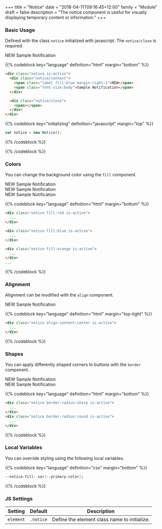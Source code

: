 +++
title = "Notice"
date = "2018-04-11T09:16:45+12:00"
family = "Module"
draft = false
description = "The notice component is useful for visually displaying temporary content or information."
+++

### Basic Usage

Defined with the class `notice` initialized with javascript. The `notice/close` is required.

<div class="notice is-active">
  <div class="notice/content">
    <span class="label fill:orange margin-right:1">NEW</span>
    <span class="font-size:body">Sample Notification</span>
  </div>

  <div class="notice/close">
    <span></span>
  </div>
</div>

{{% codeblock key="language" definition="html" margin="bottom" %}}
```html
<div class="notice is-active">
  <div class="notice/content">
    <span class="label fill:blue margin-right:1">NEW</span>
    <span class="font-size:body">Sample Notification</span>
  </div>

  <div class="notice/close">
    <span></span>
  </div>
</div>
```

{{% codeblock key="initializing" definition="javascript" margin="top" %}}
```javascript
var notice = new Notice();
```
{{% /codeblock %}}

{{% /codeblock %}}

### Colors

You can change the background color using the `fill` component.

<div class="notice fill:red margin-bottom:1 is-active">
  <div class="notice/content">
    <span class="label fill:blue margin-right:1">NEW</span>
    <span class="font-size:body">Sample Notification</span>
  </div>

  <div class="notice/close">
    <span></span>
  </div>
</div>

<div class="notice fill:blue margin-bottom:1 is-active">
  <div class="notice/content">
    <span class="label fill:blue margin-right:1">NEW</span>
    <span class="font-size:body">Sample Notification</span>
  </div>

  <div class="notice/close">
    <span></span>
  </div>
</div>

<div class="notice fill:orange margin-bottom:1 is-active">
  <div class="notice/content">
    <span class="label fill:blue margin-right:1">NEW</span>
    <span class="font-size:body">Sample Notification</span>
  </div>

  <div class="notice/close">
    <span></span>
  </div>
</div>



{{% codeblock key="language" definition="html" margin="bottom" %}}
```html
<div class="notice fill:red is-active">
  ...
</div>

<div class="notice fill:blue is-active">
  ...
</div>

<div class="notice fill:orange is-active">
  ...
</div>
...
```
{{% /codeblock %}}

### Alignment

Alignment can be modified with the `align` component.

<div class="notice align-content:center margin-bottom:u2 is-active">
  <div class="notice/content">
    <span class="label -middle -white u-margin-right-1">NEW</span>
    Sample Notification
  </div>

  <div class="notice/close">
    <span></span>
  </div>
</div>

{{% codeblock key="language" definition="html" margin="top-tight" %}}
```html
<div class="notice align-content:center is-active">
  ...
</div>
```
{{% /codeblock %}}

### Shapes

You can apply differently shaped corners to buttons with the `border` component.

<div class="notice border-radius:sharp is-active">
  <div class="notice/content">
    <span class="label fill:blue margin-right:1">NEW</span>
    <span class="font-size:body">Sample Notification</span>
  </div>

  <div class="notice/close">
    <span></span>
  </div>
</div>

<div class="notice border-radius:round is-active">
  <div class="notice/content">
    <span class="label fill:blue margin-right:1">NEW</span>
    <span class="font-size:body">Sample Notification</span>
  </div>

  <div class="notice/close">
    <span></span>
  </div>
</div>

{{% codeblock key="language" definition="html" margin="bottom" %}}
```html
<div class="notice border-radius:sharp is-active">
  ...
</div>
<div class="notice border-radius:round is-active">
  ...
</div>
```
{{% /codeblock %}}

### Local Variables

You can override styling using the following local variables.

{{% codeblock key="language" definition="css" margin="bottom" %}}
```css
--notice-fill: var(--primary-color);
```
{{% /codeblock %}}

### JS Settings

<table class="table width:100% ">
  <thead>
    <tr>
      <th>
        <strong>Setting</strong>
      </th>
      <th>
        <strong>Default</strong>
      </th>
      <th>
        <strong>Description</strong>
      </th>
    </tr>
  </thead>
  <tbody>
    <tr>
      <td data-label="Setting">
        <code>element</code>
      </td>
      <td data-label="Default">
        <code>.notice</code>
      </td>
      <td data-label="Description">
        Define the element class name to initialize.
      </td>
    </tr>
  </tbody>
</table>
